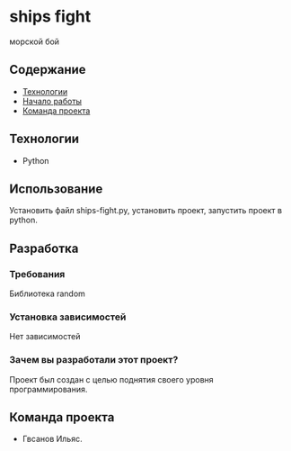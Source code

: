 # ships fight
 морской бой
## Содержание
- [Технологии](#технологии)
- [Начало работы](#начало-работы)
- [Команда проекта](#команда-проекта)

## Технологии
- Python

## Использование
Установить файл ships-fight.py, установить проект, запустить проект в python.


## Разработка

### Требования
Библиотека random

### Установка зависимостей
Нет зависимостей

### Зачем вы разработали этот проект?
Проект был создан с целью поднятия своего уровня программирования. 

## Команда проекта
- Гвсанов Ильяс.

